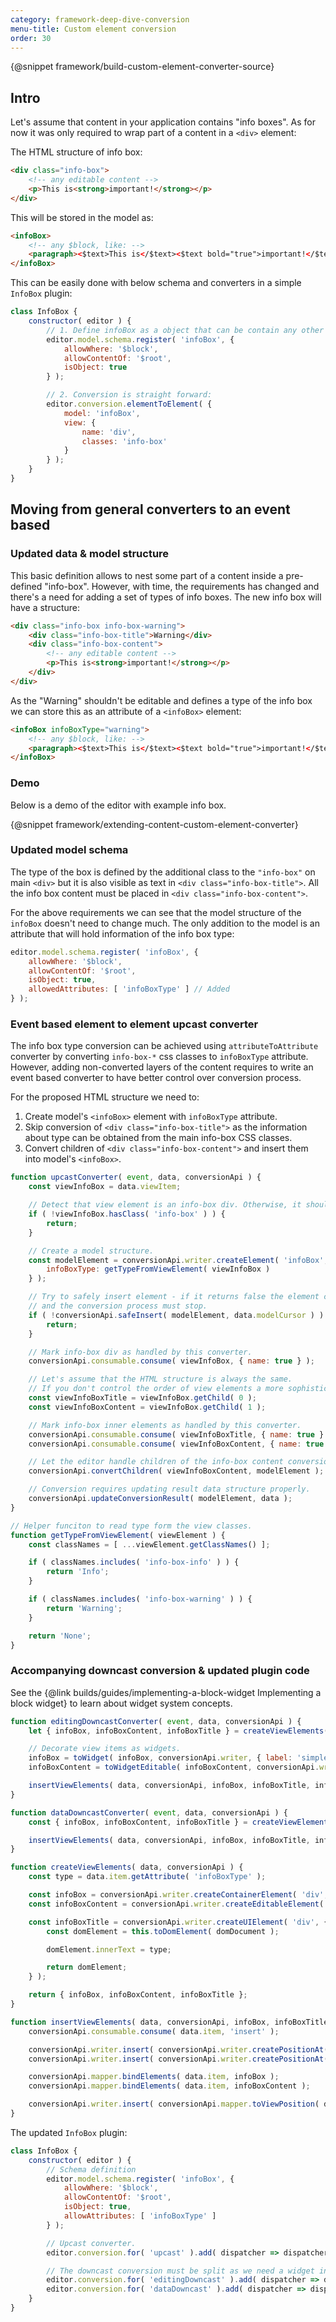 ```yaml
---
category: framework-deep-dive-conversion
menu-title: Custom element conversion
order: 30
---
```


{@snippet framework/build-custom-element-converter-source}

## Intro

Let's assume that content in your application contains "info boxes". As for now it was only required to wrap part of a content in a `<div>` element:

<!-- Optional: Image of a simple info box -->

The HTML structure of info box:

```html
<div class="info-box">
	<!-- any editable content -->
	<p>This is<strong>important!</strong></p>
</div>
```

This will be stored in the model as:

```html
<infoBox>
	<!-- any $block, like: -->
	<paragraph><$text>This is</$text><$text bold="true">important!</$text></paragraph>
</infoBox>
```

This can be easily done with below schema and converters in a simple `InfoBox` plugin:

```js
class InfoBox {
	constructor( editor ) {
		// 1. Define infoBox as a object that can be contain any other content.
		editor.model.schema.register( 'infoBox', {
			allowWhere: '$block',
			allowContentOf: '$root',
			isObject: true
		} );

		// 2. Conversion is straight forward:
		editor.conversion.elementToElement( {
			model: 'infoBox',
			view: {
				name: 'div',
				classes: 'info-box'
			}
		} );
	}
}
```

## Moving from general converters to an event based

### Updated data & model structure

This basic definition allows to nest some part of a content inside a pre-defined "info-box". However, with time, the requirements has changed and there's a need for adding a set of types of info boxes. The new info box will have a structure:

```html
<div class="info-box info-box-warning">
	<div class="info-box-title">Warning</div>
	<div class="info-box-content">
		<!-- any editable content -->
		<p>This is<strong>important!</strong></p>
	</div>
</div>
```

As the "Warning" shouldn't be editable and defines a type of the info box we can store this as an attribute of a `<infoBox>` element:

```html
<infoBox infoBoxType="warning">
	<!-- any $block, like: -->
	<paragraph><$text>This is</$text><$text bold="true">important!</$text></paragraph>
</infoBox>
```

### Demo

Below is a demo of the editor with example info box.

{@snippet framework/extending-content-custom-element-converter}

### Updated model schema

The type of the box is defined by the additional class to the `"info-box"` on main `<div>` but it is also visible as text in `<div class="info-box-title">`. All the info box content must be placed in `<div class="info-box-content">`.

For the above requirements we can see that the model structure of the `infoBox` doesn't need to change much. The only addition to the model is an attribute that will hold information of the info box type:

```js
editor.model.schema.register( 'infoBox', {
	allowWhere: '$block',
	allowContentOf: '$root',
	isObject: true,
	allowedAttributes: [ 'infoBoxType' ] // Added
} );
```

### Event based element to element upcast converter

The info box type conversion can be achieved using `attributeToAttribute` converter by converting `info-box-*` css classes to `infoBoxType` attribute. However, adding non-converted layers of the content requires to write an event based converter to have better control over conversion process.

For the proposed HTML structure we need to:

1. Create model's `<infoBox>` element with `infoBoxType` attribute.
1. Skip conversion of `<div class="info-box-title">` as the information about type can be obtained from the main info-box CSS classes.
1. Convert children of `<div class="info-box-content">` and insert them into model's `<infoBox>`.

```js
function upcastConverter( event, data, conversionApi ) {
	const viewInfoBox = data.viewItem;

	// Detect that view element is an info-box div. Otherwise, it should be handled by another converter.
	if ( !viewInfoBox.hasClass( 'info-box' ) ) {
		return;
	}

	// Create a model structure.
	const modelElement = conversionApi.writer.createElement( 'infoBox', {
		infoBoxType: getTypeFromViewElement( viewInfoBox )
	} );

	// Try to safely insert element - if it returns false the element can't be safely inserted into the content,
	// and the conversion process must stop.
	if ( !conversionApi.safeInsert( modelElement, data.modelCursor ) ) {
		return;
	}

	// Mark info-box div as handled by this converter.
	conversionApi.consumable.consume( viewInfoBox, { name: true } );

	// Let's assume that the HTML structure is always the same.
	// If you don't control the order of view elements a more sophisticated search might be needed.
	const viewInfoBoxTitle = viewInfoBox.getChild( 0 );
	const viewInfoBoxContent = viewInfoBox.getChild( 1 );

	// Mark info-box inner elements as handled by this converter.
	conversionApi.consumable.consume( viewInfoBoxTitle, { name: true } );
	conversionApi.consumable.consume( viewInfoBoxContent, { name: true } );

	// Let the editor handle children of the info-box content conversion.
	conversionApi.convertChildren( viewInfoBoxContent, modelElement );

	// Conversion requires updating result data structure properly.
	conversionApi.updateConversionResult( modelElement, data );
}

// Helper funciton to read type form the view classes.
function getTypeFromViewElement( viewElement ) {
	const classNames = [ ...viewElement.getClassNames() ];

	if ( classNames.includes( 'info-box-info' ) ) {
		return 'Info';
	}

	if ( classNames.includes( 'info-box-warning' ) ) {
		return 'Warning';
	}

	return 'None';
}
```

### Accompanying downcast conversion & updated plugin code

<info-box>
	See the {@link builds/guides/implementing-a-block-widget Implementing a block widget} to learn about widget system concepts.
</info-box>


```js
function editingDowncastConverter( event, data, conversionApi ) {
	let { infoBox, infoBoxContent, infoBoxTitle } = createViewElements( data, conversionApi );

	// Decorate view items as widgets.
	infoBox = toWidget( infoBox, conversionApi.writer, { label: 'simple box widget' } );
	infoBoxContent = toWidgetEditable( infoBoxContent, conversionApi.writer );

	insertViewElements( data, conversionApi, infoBox, infoBoxTitle, infoBoxContent );
}

function dataDowncastConverter( event, data, conversionApi ) {
	const { infoBox, infoBoxContent, infoBoxTitle } = createViewElements( data, conversionApi );

	insertViewElements( data, conversionApi, infoBox, infoBoxTitle, infoBoxContent );
}

function createViewElements( data, conversionApi ) {
	const type = data.item.getAttribute( 'infoBoxType' );

	const infoBox = conversionApi.writer.createContainerElement( 'div', { class: `info-box info-box-${ type.toLowerCase() }` } );
	const infoBoxContent = conversionApi.writer.createEditableElement( 'div', { class: 'info-box-content' } );

	const infoBoxTitle = conversionApi.writer.createUIElement( 'div', { class: 'info-box-title' }, function( domDocument ) {
		const domElement = this.toDomElement( domDocument );

		domElement.innerText = type;

		return domElement;
	} );

	return { infoBox, infoBoxContent, infoBoxTitle };
}

function insertViewElements( data, conversionApi, infoBox, infoBoxTitle, infoBoxContent ) {
	conversionApi.consumable.consume( data.item, 'insert' );

	conversionApi.writer.insert( conversionApi.writer.createPositionAt( infoBox, 0 ), infoBoxTitle );
	conversionApi.writer.insert( conversionApi.writer.createPositionAt( infoBox, 1 ), infoBoxContent );

	conversionApi.mapper.bindElements( data.item, infoBox );
	conversionApi.mapper.bindElements( data.item, infoBoxContent );

	conversionApi.writer.insert( conversionApi.mapper.toViewPosition( data.range.start ), infoBox );
}
```

The updated `InfoBox` plugin:

```js
class InfoBox {
	constructor( editor ) {
		// Schema definition
		editor.model.schema.register( 'infoBox', {
			allowWhere: '$block',
			allowContentOf: '$root',
			isObject: true,
			allowAttributes: [ 'infoBoxType' ]
		} );

		// Upcast converter.
		editor.conversion.for( 'upcast' ).add( dispatcher => dispatcher.on( 'element:div', upcastConverter ) );

		// The downcast conversion must be split as we need a widget in the editing pipeline.
		editor.conversion.for( 'editingDowncast' ).add( dispatcher => dispatcher.on( 'insert:infoBox', editingDowncastConverter ) );
		editor.conversion.for( 'dataDowncast' ).add( dispatcher => dispatcher.on( 'insert:infoBox', dataDowncastConverter ) );
	}
}
```
